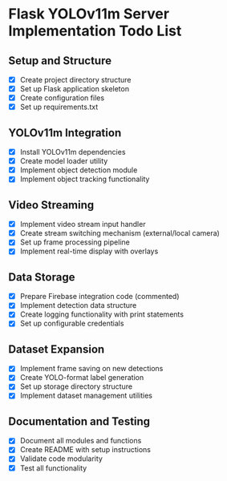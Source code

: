 # Flask YOLOv11m Server Implementation Todo List

## Setup and Structure
- [x] Create project directory structure
- [x] Set up Flask application skeleton
- [x] Create configuration files
- [x] Set up requirements.txt

## YOLOv11m Integration
- [x] Install YOLOv11m dependencies
- [x] Create model loader utility
- [x] Implement object detection module
- [x] Implement object tracking functionality

## Video Streaming
- [x] Implement video stream input handler
- [x] Create stream switching mechanism (external/local camera)
- [x] Set up frame processing pipeline
- [x] Implement real-time display with overlays

## Data Storage
- [x] Prepare Firebase integration code (commented)
- [x] Implement detection data structure
- [x] Create logging functionality with print statements
- [x] Set up configurable credentials

## Dataset Expansion
- [x] Implement frame saving on new detections
- [x] Create YOLO-format label generation
- [x] Set up storage directory structure
- [x] Implement dataset management utilities

## Documentation and Testing
- [x] Document all modules and functions
- [x] Create README with setup instructions
- [x] Validate code modularity
- [x] Test all functionality
